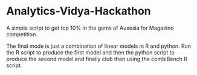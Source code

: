 # Analytics-Vidya-Hackathon
A simple script to get top 10% in the gems of Auxesia for Magazino competition.

The final mode is just a combination of linear models in R and python.
Run the R script to produce the first model and then the python script to produce the second model and finally club then using the combiBench R script.
